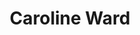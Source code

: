 ---
title: Caroline Ward
position: Undergraduate Researcher
layout: default
contact:
publications: 
image: /images/user-icon.svg
group: undergrad
year-start: 2013
year-end: 2014
present-position: Medical school
---